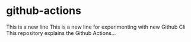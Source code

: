 # github-actions


This is a new line
This is a new line for experimenting with new Github Cli
This repository explains the Github Actions...
